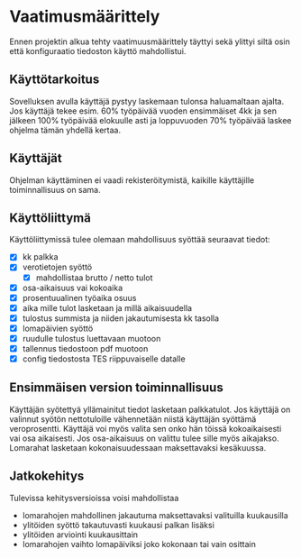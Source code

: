 # Vaatimusmäärittely

Ennen projektin alkua tehty vaatimuusmäärittely täyttyi sekä ylittyi siltä osin että konfiguraatio tiedoston käyttö mahdollistui.

## Käyttötarkoitus

Sovelluksen avulla käyttäjä pystyy laskemaan tulonsa haluamaltaan ajalta. Jos käyttäjä tekee esim. 60% työpäivää
vuoden ensimmäiset 4kk ja sen jälkeen 100% työpäivää elokuulle asti ja loppuvuoden 70% työpäivää laskee ohjelma tämän yhdellä kertaa. 

## Käyttäjät

Ohjelman käyttäminen ei vaadi rekisteröitymistä, kaikille käyttäjille toiminnallisuus on sama. 

## Käyttöliittymä

Käyttöliittymissä tulee olemaan mahdollisuus syöttää seuraavat tiedot: 
	
- [x] kk palkka						 
- [x] verotietojen syöttö
  	- [x] mahdollistaa brutto / netto tulot 
- [x] osa-aikaisuus vai kokoaika
- [x] prosentuualinen työaika osuus
- [x] aika mille tulot lasketaan ja millä aikaisuudella
- [x] tulostus summista ja niiden jakautumisesta kk tasolla
- [x] lomapäivien syöttö
- [x] ruudulle tulostus luettavaan muotoon
- [x] tallennus tiedostoon pdf muotoon	
- [x] config tiedostosta TES riippuvaiselle datalle

## Ensimmäisen version toiminnallisuus 

Käyttäjän syötettyä yllämainitut tiedot lasketaan palkkatulot.
Jos käyttäjä on valinnut syötön nettotuloille vähennetään niistä käyttäjän syöttämä veroprosentti.
Käyttäjä voi myös valita sen onko hän töissä kokoaikaisesti vai osa aikaisesti. Jos osa-aikaisuus on valittu
tulee sille myös aikajakso.
Lomarahat lasketaan kokonaisuudessaan maksettavaksi kesäkuussa.


## Jatkokehitys 

Tulevissa kehitysversioissa voisi mahdollistaa
	
- lomarahojen mahdollinen jakautuma maksettavaksi valituilla kuukausilla
- ylitöiden syöttö takautuvasti kuukausi palkan lisäksi
- ylitöiden arviointi kuukausittain
- lomarahojen vaihto lomapäiviksi joko kokonaan tai vain osittain     
  
